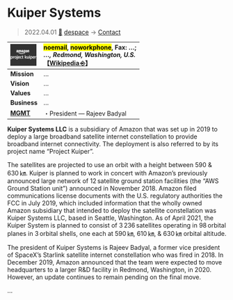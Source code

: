 # Kuiper Systems
> 2022.04.01 [🚀](../../../index/index.md) [despace](../index.md) → [Contact](../contact.md)

|[![](../f/contact/k/kuiper_systems_logo1_thumb.webp)](../f/contact/k/kuiper_systems_logo1.webp)|<mark>noemail</mark>, <mark>noworkphone</mark>, Fax: …;<br> *…, Redmond, Washington, U.S.*<br> 【[Wikipedia ⎆](https://en.wikipedia.org/wiki/Kuiper_Systems)】|
|:-|:-|
|**Mission**|…|
|**Vision**|…|
|**Values**|…|
|**Business**|…|
|**[MGMT](../mgmt.md)**|・President — Rajeev Badyal|

**Kuiper Systems LLC** is a subsidiary of Amazon that was set up in 2019 to deploy a large broadband satellite internet constellation to provide broadband internet connectivity. The deployment is also referred to by its project name “Project Kuiper”.

The satellites are projected to use an orbit with a height between 590 & 630 ㎞. Kuiper is planned to work in concert with Amazon’s previously announced large network of 12 satellite ground station facilities (the “AWS Ground Station unit”) announced in November 2018. Amazon filed communications license documents with the U.S. regulatory authorities the FCC in July 2019, which included information that the wholly owned Amazon subsidiary that intended to deploy the satellite constellation was Kuiper Systems LLC, based in Seattle, Washington. As of April 2021, the Kuiper System is planned to consist of 3 236 satellites operating in 98 orbital planes in 3 orbital shells, one each at 590 ㎞, 610 ㎞, & 630 ㎞ orbital altitude.

The president of Kuiper Systems is Rajeev Badyal, a former vice president of SpaceX’s Starlink satellite internet constellation who was fired in 2018. In December 2019, Amazon announced that the team were expected to move headquarters to a larger R&D facility in Redmond, Washington, in 2020. However, an update continues to remain pending on the final move.

<p style="page-break-after:always"> </p>

…
